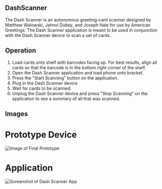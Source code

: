 ## DashScanner
The Dash Scanner is an autonomous greeting-card scanner designed by Matthew Walowski, Jahnvi Dubey, and Joseph Hale for use by American Greetings. The Dash Scanner application is meant to be used in conjunction with the Dash Scanner device to scan a set of cards.

## Operation
1. Load cards onto shelf with barcodes facing up. For best results, align all cards so that the barcode is in the bottom right corner of the shelf.
2. Open the Dash Scanner application and load phone onto bracket.
3. Press the "Start Scanning" button on the application.
4. Plug in the Dash Scanner device
5. Wait for cards to be scanned.
6. Unplug the Dash Scanner device and press "Stop Scanning" on the application to see a summary of all that was scanned.

## Images
# Prototype Device
![Image of Final Prototype](https://imgur.com/Vf0ImYA)

# Application
![Screenshot of Dash Scanner App](https://imgur.com/unWd0YN)
